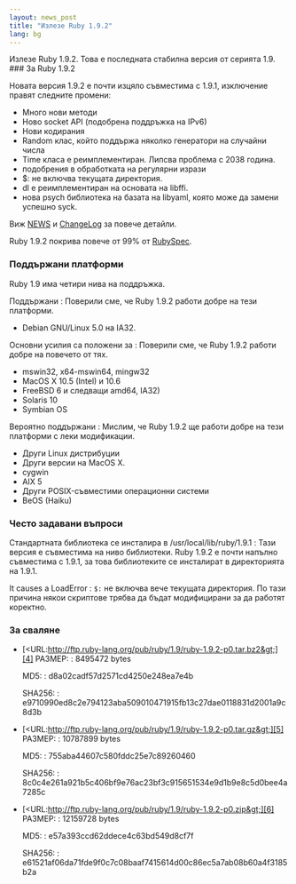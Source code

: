 ```yaml
---
layout: news_post
title: "Излезе Ruby 1.9.2"
lang: bg
---
```


 Излезе Ruby 1.9.2. Това е последната стабилна версия от серията 1.9. ### За Ruby 1.9.2

Новата версия 1.9.2 e почти изцяло съвместима с 1.9.1, изключение правят
следните промени:

* Много нови методи
* Ново socket API (подобрена поддръжка на IPv6)
* Нови кодирания
* Random клас, който поддържа няколко генератори на случайни числа
* Time класа е реимплементиран. Липсва проблема с 2038 година.
* подобрения в обработката на регулярни изрази
* $: не включва текущата директория.
* dl е реимплементиран на основата на libffi.
* нова psych библиотека на базата на libyaml, която може да замени
  успешно syck.

Виж [NEWS][1] и [ChangeLog][2] за повече детайли.

Ruby 1.9.2 покрива повече от 99% от [RubySpec][3].

### Поддържани платформи

Ruby 1.9 има четири нива на поддръжка.

Поддържани
: Поверили сме, че Ruby 1.9.2 работи добре на тези платформи.
  * Debian GNU/Linux 5.0 на IA32.

Основни усилия са положени за
: Поверили сме, че Ruby 1.9.2 работи добре на повечето от тях.
  * mswin32, x64-mswin64, mingw32
  * MacOS X 10.5 (Intel) и 10.6
  * FreeBSD 6 и следващи amd64, IA32)
  * Solaris 10
  * Symbian OS

Вероятно поддържани
: Мислим, че Ruby 1.9.2 ще работи добре на тези платформи с леки
  модификации.
  * Други Linux дистрибуции
  * Други версии на MacOS X.
  * cygwin
  * AIX 5
  * Други POSIX-съвместими операционни системи
  * BeOS (Haiku)

### Често задавани въпроси

Стандартната библиотека се инсталира в /usr/local/lib/ruby/1.9.1
: Тази версия е съвместима на ниво библиотеки. Ruby 1.9.2 е почти
  напълно съвместима с 1.9.1, за това библиотеките се инсталират в
  директорията на 1.9.1.

It causes a LoadError
: `$:` не включва вече текущата директория. По тази причина някои
  скриптове трябва да бъдат модифицирани за да работят коректно.

### За сваляне

* [&lt;URL:http://ftp.ruby-lang.org/pub/ruby/1.9/ruby-1.9.2-p0.tar.bz2&gt;][4]
  РАЗМЕР:
  : 8495472 bytes
  
  MD5:
  : d8a02cadf57d2571cd4250e248ea7e4b
  
  SHA256:
  : e9710990ed8c2e794123aba509010471915fb13c27dae0118831d2001a9c8d3b

* [&lt;URL:http://ftp.ruby-lang.org/pub/ruby/1.9/ruby-1.9.2-p0.tar.gz&gt;][5]
  РАЗМЕР:
  : 10787899 bytes
  
  MD5:
  : 755aba44607c580fddc25e7c89260460
  
  SHA256:
  : 8c0c4e261a921b5c406bf9e76ac23bf3c915651534e9d1b9e8c5d0bee4a7285c

* [&lt;URL:http://ftp.ruby-lang.org/pub/ruby/1.9/ruby-1.9.2-p0.zip&gt;][6]
  РАЗМЕР:
  : 12159728 bytes
  
  MD5:
  : e57a393ccd62ddece4c63bd549d8cf7f
  
  SHA256:
  : e61521af06da71fde9f0c7c08baaf7415614d00c86ec5a7ab08b60a4f3185b2a



[1]: http://svn.ruby-lang.org/repos/ruby/tags/v1_9_2_0/NEWS 
[2]: http://svn.ruby-lang.org/repos/ruby/tags/v1_9_2_0/ChangeLog 
[3]: http://www.rubyspec.org 
[4]: http://ftp.ruby-lang.org/pub/ruby/1.9/ruby-1.9.2-p0.tar.bz2 
[5]: http://ftp.ruby-lang.org/pub/ruby/1.9/ruby-1.9.2-p0.tar.gz 
[6]: http://ftp.ruby-lang.org/pub/ruby/1.9/ruby-1.9.2-p0.zip 
